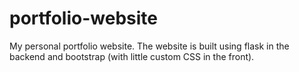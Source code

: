 # portfolio-website
My personal portfolio website. The website is built using flask in the backend and bootstrap (with little custom CSS in the front). 
